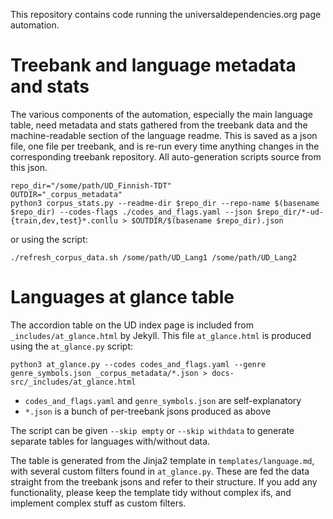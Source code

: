 This repository contains code running the universaldependencies.org page automation.

# Treebank and language metadata and stats

The various components of the automation, especially the main language table, need metadata and stats gathered from the treebank data and the machine-readable section of the language readme. This is saved as a json file, one file per treebank, and is re-run every time anything changes in the corresponding treebank repository. All auto-generation scripts source from this json.

    repo_dir="/some/path/UD_Finnish-TDT"
    OUTDIR="_corpus_metadata"
    python3 corpus_stats.py --readme-dir $repo_dir --repo-name $(basename $repo_dir) --codes-flags ./codes_and_flags.yaml --json $repo_dir/*-ud-{train,dev,test}*.conllu > $OUTDIR/$(basename $repo_dir).json

or using the script:

    ./refresh_corpus_data.sh /some/path/UD_Lang1 /some/path/UD_Lang2

# Languages at glance table

The accordion table on the UD index page is included from `_includes/at_glance.html` by Jekyll. This file `at_glance.html` is produced using the `at_glance.py` script:

    python3 at_glance.py --codes codes_and_flags.yaml --genre genre_symbols.json _corpus_metadata/*.json > docs-src/_includes/at_glance.html

* `codes_and_flags.yaml` and `genre_symbols.json` are self-explanatory
* `*.json` is a bunch of per-treebank jsons produced as above

The script can be given `--skip empty` or `--skip withdata` to generate separate tables for languages with/without data.

The table is generated from the Jinja2 template in `templates/language.md`, with several custom filters found in `at_glance.py`. These are fed the data straight from the treebank jsons and refer to their structure. If you add any functionality, please keep the template tidy without complex ifs, and implement complex stuff as custom filters.

